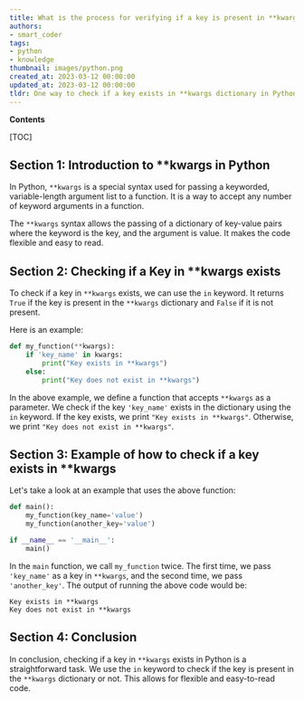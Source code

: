 ```yaml
---
title: What is the process for verifying if a key is present in **kwargs?
authors:
- smart_coder
tags:
- python
- knowledge
thumbnail: images/python.png
created_at: 2023-03-12 00:00:00
updated_at: 2023-03-12 00:00:00
tldr: One way to check if a key exists in **kwargs dictionary in Python is by using the in operator.
---
```


**Contents**

[TOC]

## Section 1: Introduction to **kwargs in Python

In Python, `**kwargs` is a special syntax used for passing a keyworded, variable-length argument list to a function. It is a way to accept any number of keyword arguments in a function.

The `**kwargs` syntax allows the passing of a dictionary of key-value pairs where the keyword is the key, and the argument is value. It makes the code flexible and easy to read.


## Section 2: Checking if a Key in **kwargs exists

To check if a key in `**kwargs` exists, we can use the `in` keyword. It returns `True` if the key is present in the `**kwargs` dictionary and `False` if it is not present.

Here is an example:

```python
def my_function(**kwargs):
    if 'key_name' in kwargs:
        print("Key exists in **kwargs")
    else:
        print("Key does not exist in **kwargs")
```

In the above example, we define a function that accepts `**kwargs` as a parameter. We check if the key `'key_name'` exists in the dictionary using the `in` keyword. If the key exists, we print `"Key exists in **kwargs"`. Otherwise, we print `"Key does not exist in **kwargs"`.


## Section 3: Example of how to check if a key exists in **kwargs

Let's take a look at an example that uses the above function:

```python
def main():
    my_function(key_name='value')
    my_function(another_key='value')

if __name__ == '__main__':
    main()
```

In the `main` function, we call `my_function` twice. The first time, we pass `'key_name'` as a key in `**kwargs`, and the second time, we pass `'another_key'`. The output of running the above code would be:

```
Key exists in **kwargs
Key does not exist in **kwargs
```


## Section 4: Conclusion

In conclusion, checking if a key in `**kwargs` exists in Python is a straightforward task. We use the `in` keyword to check if the key is present in the `**kwargs` dictionary or not. This allows for flexible and easy-to-read code.

